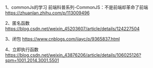 


1、commonJs的学习
前端科普系列-CommonJS：不是前端却革命了前端
https://zhuanlan.zhihu.com/p/113009496

2、匿名函数
https://blog.csdn.net/weixin_45203607/article/details/124227504

3、闭包
https://www.cnblogs.com/jiayc/p/9365837.html

4、立即执行函数
https://blog.csdn.net/weixin_43876206/article/details/106025126?spm=1001.2014.3001.5501
